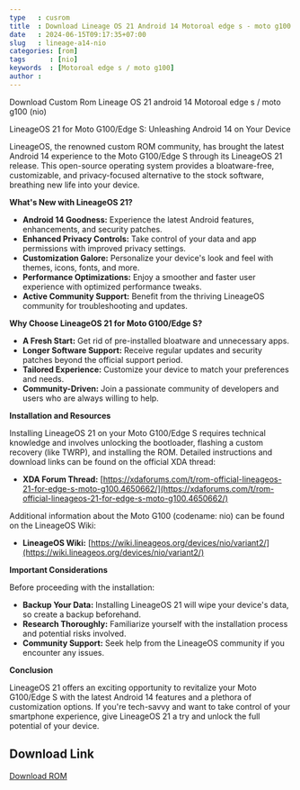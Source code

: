 ```yaml
---
type   : cusrom
title  : Download Lineage OS 21 Android 14 Motoroal edge s - moto g100 (nio)
date   : 2024-06-15T09:17:35+07:00
slug   : lineage-a14-nio
categories: [rom]
tags      : [nio]
keywords  : [Motoroal edge s / moto g100]
author : 
---
```


Download Custom Rom Lineage OS 21 android 14 Motoroal edge s / moto g100 (nio)

LineageOS 21 for Moto G100/Edge S: Unleashing Android 14 on Your Device

LineageOS, the renowned custom ROM community, has brought the latest Android 14 experience to the Moto G100/Edge S through its LineageOS 21 release. This open-source operating system provides a bloatware-free, customizable, and privacy-focused alternative to the stock software, breathing new life into your device.

**What's New with LineageOS 21?**

* **Android 14 Goodness:** Experience the latest Android features, enhancements, and security patches.
* **Enhanced Privacy Controls:** Take control of your data and app permissions with improved privacy settings.
* **Customization Galore:** Personalize your device's look and feel with themes, icons, fonts, and more.
* **Performance Optimizations:** Enjoy a smoother and faster user experience with optimized performance tweaks.
* **Active Community Support:** Benefit from the thriving LineageOS community for troubleshooting and updates.

**Why Choose LineageOS 21 for Moto G100/Edge S?**

* **A Fresh Start:** Get rid of pre-installed bloatware and unnecessary apps.
* **Longer Software Support:** Receive regular updates and security patches beyond the official support period.
* **Tailored Experience:** Customize your device to match your preferences and needs.
* **Community-Driven:** Join a passionate community of developers and users who are always willing to help.

**Installation and Resources**

Installing LineageOS 21 on your Moto G100/Edge S requires technical knowledge and involves unlocking the bootloader, flashing a custom recovery (like TWRP), and installing the ROM. Detailed instructions and download links can be found on the official XDA thread:

* **XDA Forum Thread:** [https://xdaforums.com/t/rom-official-lineageos-21-for-edge-s-moto-g100.4650662/](https://xdaforums.com/t/rom-official-lineageos-21-for-edge-s-moto-g100.4650662/)

Additional information about the Moto G100 (codename: nio) can be found on the LineageOS Wiki:

* **LineageOS Wiki:** [https://wiki.lineageos.org/devices/nio/variant2/](https://wiki.lineageos.org/devices/nio/variant2/)

**Important Considerations**

Before proceeding with the installation:

* **Backup Your Data:** Installing LineageOS 21 will wipe your device's data, so create a backup beforehand.
* **Research Thoroughly:** Familiarize yourself with the installation process and potential risks involved.
* **Community Support:** Seek help from the LineageOS community if you encounter any issues.

**Conclusion**

LineageOS 21 offers an exciting opportunity to revitalize your Moto G100/Edge S with the latest Android 14 features and a plethora of customization options. If you're tech-savvy and want to take control of your smartphone experience, give LineageOS 21 a try and unlock the full potential of your device.

## Download Link
[Download ROM](https://t.me/wahyu6070files/882?single)
